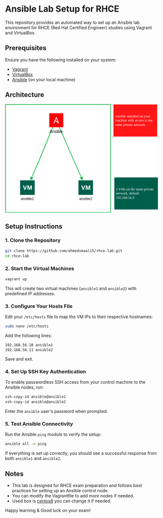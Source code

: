 # Ansible Lab Setup for RHCE

This repository provides an automated way to set up an Ansible lab environment for RHCE (Red Hat Certified Engineer) studies using Vagrant and VirtualBox.

## Prerequisites
Ensure you have the following installed on your system:
- [Vagrant](https://developer.hashicorp.com/vagrant/docs/installation)
- [VirtualBox](https://www.virtualbox.org/)
- [Ansible](https://docs.ansible.com/ansible/latest/installation_guide/intro_installation.html) (on your local machine)

## Architecture

![screenshot](media/img/ansible-lab.png)

## Setup Instructions

### 1. Clone the Repository
```bash
git clone https://github.com/ahmedsmaali5/rhce-lab.git
cd rhce-lab
```

### 2. Start the Virtual Machines
```bash
vagrant up
```
This will create two virtual machines (`ansible1` and `ansible2`) with predefined IP addresses.

### 3. Configure Your Hosts File
Edit your `/etc/hosts` file to map the VM IPs to their respective hostnames:
```bash
sudo nano /etc/hosts
```
Add the following lines:
```
192.168.56.10 ansible1
192.168.56.11 ansible2
```
Save and exit.

### 4. Set Up SSH Key Authentication
To enable passwordless SSH access from your control machine to the Ansible nodes, run:
```bash
ssh-copy-id ansible@ansible1
ssh-copy-id ansible@ansible2
```
Enter the `ansible` user's password when prompted.

### 5. Test Ansible Connectivity
Run the Ansible `ping` module to verify the setup:
```bash
ansible all -m ping
```
If everything is set up correctly, you should see a successful response from both `ansible1` and `ansible2`.

## Notes
- This lab is designed for RHCE exam preparation and follows best practices for setting up an Ansible control node.
- You can modify the Vagrantfile to add more nodes if needed.
- Used box is [centos8](https://portal.cloud.hashicorp.com/vagrant/discover/centos/8) you can change it if needed.

Happy learning & Good luck on your exam!

